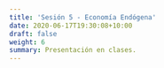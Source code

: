 ```yaml
---
title: 'Sesión 5 - Economía Endógena'
date: 2020-06-17T19:30:08+10:00
draft: false
weight: 6
summary: Presentación en clases.
---
```



